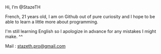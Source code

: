  Hi, I’m @StazeTH

  French, 21 years old, I am on Github out of pure curiosity and I hope to be able to learn a little more about programming.
  
I'm still learning English so I apologize in advance for any mistakes I might make. ^^

Mail : stazeth.pro@gmail.com


<!---
StazeTH/StazeTH is a ✨ special ✨ repository because its `README.md` (this file) appears on your GitHub profile.
You can click the Preview link to take a look at your changes.
--->

